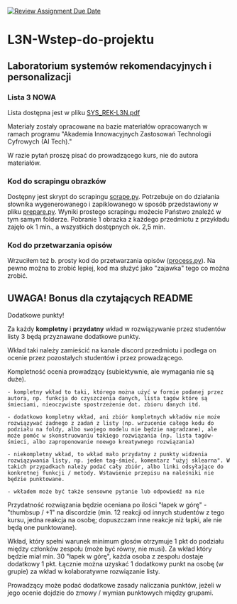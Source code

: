 [![Review Assignment Due Date](https://classroom.github.com/assets/deadline-readme-button-24ddc0f5d75046c5622901739e7c5dd533143b0c8e959d652212380cedb1ea36.svg)](https://classroom.github.com/a/Doeukmjb)
# L3N-Wstep-do-projektu

## Laboratorium systemów rekomendacyjnych i personalizacji

### Lista 3 NOWA

Lista dostępna jest w pliku [SYS_REK-L3N.pdf](SYS_REK-L3N.pdf)

Materiały zostały opracowane na bazie materiałów opracowanych w ramach programu "Akademia Innowacyjnych Zastosowań Technologii Cyfrowych (AI Tech)."

W razie pytań proszę pisać do prowadzącego kurs, nie do autora materiałów.


### Kod do scrapingu obrazków

Dostępny jest skrypt do scrapingu [scrape.py](scraping/scrape.py). Potrzebuje on do działania słownika wygenerowanego i zapiklowanego w sposób przedstawiony w pliku [prepare.py](scraping/prepare.py). Wyniki prostego scrapingu możecie Państwo znaleźć w tym samym folderze. Pobranie 1 obrazka z każdego przedmiotu z przykładu zajęło ok 1 min., a wszystkich dostępnych ok. 2,5 min.

### Kod do przetwarzania opisów

Wrzuciłem też b. prosty kod do przetwarzania opisów ([process.py](scraping/process.py)). Na pewno można to zrobić lepiej, kod ma służyć jako "zajawka" tego co można zrobić.


## UWAGA! Bonus dla czytających README

Dodatkowe punkty!

Za każdy **kompletny** i **przydatny** wkład w rozwiązywanie przez studentów listy 3 będą przyznawane dodatkowe punkty. 

Wkład taki należy zamieścić na kanale discord przedmiotu i podlega on ocenie przez pozostałych studentów i przez prowadzącego.

Kompletność ocenia prowadzący (subiektywnie, ale wymagania nie są duże).
    
    - kompletny wkład to taki, którego można użyć w formie podanej przez autora, np. funkcja do czyszczenia danych, lista tagów które są śmieciami, nieoczywiste spostrzeżenie dot. zbioru danych itd.
    
    - dodatkowo kompletny wkład, ani zbiór kompletnych wkładów nie może rozwiązywać żadnego z zadań z listy (np. wrzucenie całego kodu do podziału na foldy, albo swojego modelu nie będzie nagradzane), ale może pomóc w skonstruowaniu takiego rozwiązania (np. lista tagów-śmieci, albo zaproponowanie noewgo kreatywnego rozwiązania)
    
    - niekompletny wkład, to wkład mało przydatny z punkty widzenia rozwiązywania listy, np. jeden tag-śmieć, komentarz "użyj sklearna". W takich przypadkach należy podać cały zbiór, albo linki odsyłające do konkretnej funkcji / metody. Wstawienie przepisu na naleśniki nie będzie punktowane.
    
    - wkładem może być także sensowne pytanie lub odpowiedź na nie

Przydatność rozwiązania będzie oceniana po ilości "łapek w górę" - "thumbsup / +1" na discordzie (min. 12 reakcji od innych studentów z tego kursu, jedna reakcja na osobę; dopuszczam inne reakcje niż łapki, ale nie będą one punktowane).

Wkład, który spełni warunek minimum głosów otrzymuje 1 pkt do podziału między członków zespołu (może być równy, nie musi).
Za wkład który będzie miał min. 30 "łapek w górę", każda osoba z zespołu dostaje dodatkowy 1 pkt.
Łącznie można uzyskać 1 dodatkowy punkt na osobę (w grupie) za wkład w kolaboratywne rozwiązanie listy. 

Prowadzący może podać dodatkowe zasady naliczania punktów, jeżeli w jego ocenie dojdzie do zmowy / wymian punktowych między grupami.
